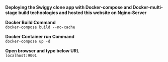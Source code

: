 **Deploying the Swiggy clone app with Docker-compose and Docker-multi-stage build technologies and hosted this website on Nginx-Server**

**Docker Build Command**
<br>
`docker-compose build --no-cache`

**Docker Container run Command**
<br>
`docker-compose up -d`

**Open browser and type below URL**
<br>
`localhost:9001`






